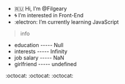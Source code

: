 - :ru: Hi, I’m @Filgeary
- :cyclone: I’m interested in Front-End
- :electron: I’m currently learning JavaScript
> info
- education ----- Null
- interests ----- Infinity
- job salary ----- NaN
- girlfriend ----- undefined

:octocat: :octocat: :octocat:

<!---
Filgeary/Filgeary is a ✨ special ✨ repository because its `README.md` (this file) appears on your GitHub profile.
You can click the Preview link to take a look at your changes.
--->
